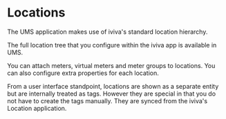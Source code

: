 # Locations

The UMS application makes use of iviva's standard location hierarchy.

The full location tree that you configure within the iviva app is available in UMS.



You can attach meters, virtual meters and meter groups to locations. You can also configure extra properties for each location.

From a user interface standpoint, locations are shown as a separate entity but are internally treated as tags. However they are special in that you do not have to create the tags manually. They are synced from the iviva's Location application.

